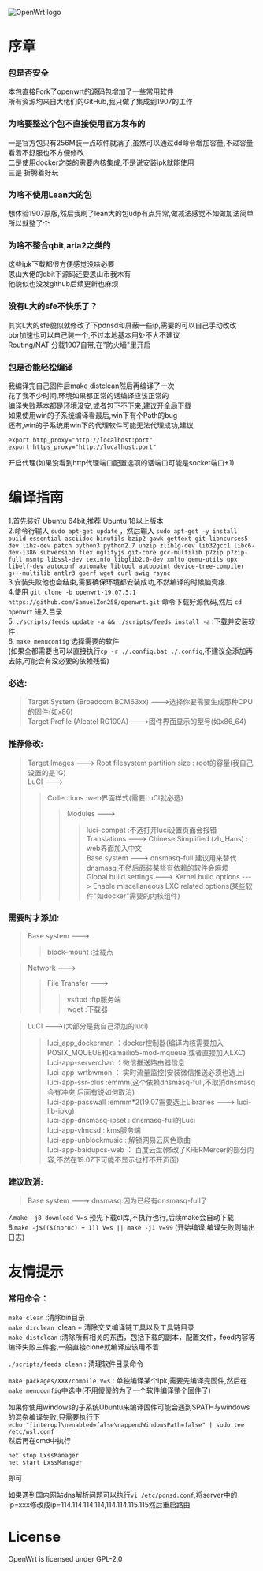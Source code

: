 ![OpenWrt logo](/logo.svg)

# 序章

### 包是否安全
   本包直接Fork了openwrt的源码包增加了一些常用软件   
   所有资源均来自大佬们的GitHub,我只做了集成到1907的工作
   
### 为啥要整这个包不直接使用官方发布的
   一是官方包只有256M装一点软件就满了,虽然可以通过dd命令增加容量,不过容量看着不舒服也不方便修改  
   二是使用docker之类的需要内核集成,不是说安装ipk就能使用  
   三是 折腾着好玩

### 为啥不使用Lean大的包
   想体验1907原版,然后我刷了lean大的包udp有点异常,做减法感觉不如做加法简单所以就整了个
	
### 为啥不整合qbit,aria2之类的
   这些ipk下载都很方便感觉没啥必要  
   恩山大佬的qbit下源码还要恩山币我木有  
   他貌似也没发github后续更新也麻烦  

### 没有L大的sfe不快乐了？
   其实L大的sfe貌似就修改了下pdnsd和屏蔽一些ip,需要的可以自己手动改改  
   bbr加速也可以自己装一个,不过本地基本用处不大不建议  
	Routing/NAT 分载1907自带,在"防火墙"里开启  

### 包是否能轻松编译
   我编译完自己固件后make distclean然后再编译了一次  
   花了我不少时间,环境如果都正常的话编译应该正常的  
   编译失败基本都是环境没安,或者包下不下来,建议开全局下载  
   如果使用win的子系统编译看最后,win下有个Path的bug  
   还有,win的子系统用win下的代理软件可能无法代理成功,建议  
   ```
   export http_proxy="http://localhost:port"   
   export https_proxy="http://localhost:port"
   ```  
   开启代理(如果没看到http代理端口配置选项的话端口可能是socket端口+1)  
   	
       
# 编译指南

1.首先装好 Ubuntu 64bit,推荐 Ubuntu 18以上版本  
2.命令行输入 `sudo apt-get update` ，然后输入 `sudo apt-get -y install build-essential asciidoc binutils bzip2 gawk gettext git libncurses5-dev libz-dev patch python3 python2.7 unzip zlib1g-dev lib32gcc1 libc6-dev-i386 subversion flex uglifyjs git-core gcc-multilib p7zip p7zip-full msmtp libssl-dev texinfo libglib2.0-dev xmlto qemu-utils upx libelf-dev autoconf automake libtool autopoint device-tree-compiler g++-multilib antlr3 gperf wget curl swig rsync`  
3.安装失败他也会结束,需要确保环境都安装成功,不然编译的时候脑壳疼.  
4.使用 `git clone -b openwrt-19.07.5.1 https://github.com/SamuelZon258/openwrt.git` 命令下载好源代码,然后 `cd openwrt` 进入目录  
5. `./scripts/feeds update -a && ./scripts/feeds install -a` :下载并安装软件  
6. `make menuconfig` 选择需要的软件  
(如果全都需要也可以直接执行`cp -r ./.config.bat ./.config`,不建议全添加再去除,可能会有没必要的依赖残留)  

### 必选:  
>Target System (Broadcom BCM63xx)  --->选择你要需要生成那种CPU的固件(如x86)  
>Target Profile (Alcatel RG100A)  --->固件界面显示的型号(如x86_64)  
		
### 推荐修改:  
>Target Images ---> Root filesystem partition size : root的容量(我自己设置的是1G)  
>LuCI --->  
>>Collections :web界面样式(需要LuCI就必选)  
>>>Modules --->  
>>>>luci-compat :不选打开luci设置页面会报错  
	 Translations ---> Chinese Simplified (zh_Hans) : web界面加入中文  
>Base system ---> dnsmasq-full:建议用来替代dnsmasq,不然后面装某些有依赖的软件会麻烦  
>Global build settings ---> Kernel build options ---> Enable miscellaneous LXC related options(某些软件"如docker"需要的内核组件)  

### 需要时才添加:  
>Base system --->  
>>block-mount :挂载点  
		
>Network --->  
>>File Transfer --->  
>>>vsftpd :ftp服务端  
>>>wget :下载器   

>LuCI --->(大部分是我自己添加的luci)  
>>luci_app_dockerman ：docker控制器(编译内核需要加入POSIX_MQUEUE和kamailio5-mod-mqueue,或者直接加入LXC)  
  luci-app-serverchan ：微信推送路由器信息  
  luci-app-wrtbwmon ： 实时流量监控(安装微信推送必须也选上)  
  luci-app-ssr-plus :emmm(这个依赖dnsmasq-full,不取消dnsmasq会有冲突,后面有说如何取消)  
  luci-app-passwall :emmm*2(19.07需要选上Libraries ---> luci-lib-ipkg)  
  luci-app-dnsmasq-ipset : dnsmasq-full的Luci  
  luci-app-vlmcsd : kms服务端  
  luci-app-unblockmusic : 解锁网易云灰色歌曲  
  luci-app-baidupcs-web ： 百度云盘(修改了KFERMercer的部分内容,不然在19.07下可能不显示也打不开页面)  
				
### 建议取消:  
>Base system ---> dnsmasq:因为已经有dnsmasq-full了  

7.`make -j8 download V=s` 预先下载dl库,不执行也行,后续make会自动下载  
8.`make -j$(($(nproc) + 1)) V=s || make -j1 V=99` (开始编译,编译失败则输出日志)  


# 友情提示

### 常用命令：
`make clean` :清除bin目录  
`make dirclean` :clean + 清除交叉编译链工具以及工具链目录  
`make distclean` :清除所有相关的东西，包括下载的副本，配置文件，feed内容等  
编译失败三件套,一般直接clone就编译应该用不着  

`./scripts/feeds clean` : 清理软件目录命令  

`make packages/XXX/compile V=s` : 单独编译某个ipk,需要先编译完固件,然后在`make menuconfig`中选中(不用傻傻的为了一个软件编译整个固件了)  

如果你使用windows的子系统Ubuntu来编译固件可能会遇到$PATH与windows的混杂编译失败,只需要执行下  
`echo "[interop]\nenabled=false\nappendWindowsPath=false" | sudo tee /etc/wsl.conf`  
然后再在cmd中执行  
```
net stop LxssManager  
net start LxssManager
```
即可

如果遇到国内网站dns解析问题可以执行`vi /etc/pdnsd.conf`,将server中的ip=xxx修改成ip=114.114.114.114,114.114.115.115然后重启路由

# License
OpenWrt is licensed under GPL-2.0

